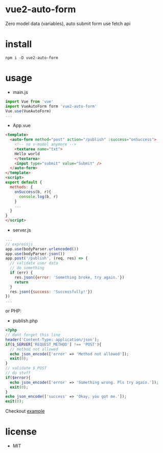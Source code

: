 # vue2-auto-form
Zero model data (variables), auto submit form use fetch api

# install
`npm i -D vue2-auto-form`

# usage

- main.js
```js
import Vue from 'vue'
import VueAutoForm form 'vue2-auto-form'
Vue.use(VueAutoForm)
...
```

- App.vue

```html
<template>
  <auto-form method="post" action="/publish" :success="onSuccess">
    <!-- no v-model anymore -->
    <textarea name="txt">
    Hello world
    </textarea>
    <input type="submit" value="Submit" />
  </auto-form>
</template>
<script>
export default {
  methods: {
    onSuccess(b, r){
      console.log(b, r)
    }
    ...
  }
}
</script>
```

- server.js
```js
...
// expressjs
app.use(bodyParser.urlencoded())
app.use(bodyParser.json())
app.post('/publish', (req, res) => {
  // validate user data
  // do something
  if (err) {
    res.json({error: 'Something broke, try again.'})
    return
  }
  res.json({success: 'Successfully!'})
})
...
```
or PHP:
- publish.php
```php
<?php
// dont forget this line
header('Content-Type: application/json');
if($_SERVER['REQUEST_METHOD'] !== 'POST'){
  // method not allowed
  echo json_encode(['error' => 'Method not allowed']);
  exit(0);
}
// validate $_POST
// do stuff
if($error){
  echo json_encode(['error' => 'Something wrong. Pls try again.']);
  exit(0);
}
echo json_encode(['success' => 'Okay, you got me.']);
exit(0);
```

Checkout [example](/example)

# license
- MIT
